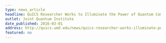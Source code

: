 ```yaml
---
type: news_article
headline: QuICS Researcher Works to Illuminate the Power of Quantum Computers
outlet: Joint Quantum Institute
date_published: 2016-03-01
address: http://quics.umd.edu/news/quics-researcher-works-illuminate-power-quantum-computers
featured: no
---
```

